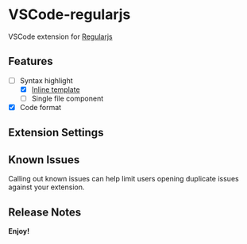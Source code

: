# VSCode-regularjs 

VSCode extension for [Regularjs](https://github.com/regularjs/regular)

## Features

- [ ] Syntax highlight
  - [x] [Inline template](docs/syntax-highlight.md)
  - [ ] Single file component
- [x] Code format

## Extension Settings

## Known Issues

Calling out known issues can help limit users opening duplicate issues against your extension.

## Release Notes

**Enjoy!**
